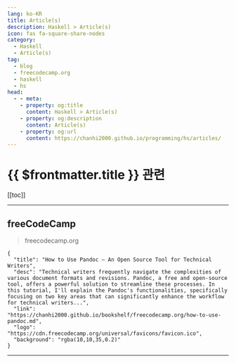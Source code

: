 ```yaml
---
lang: ko-KR
title: Article(s)
description: Haskell > Article(s)
icon: fas fa-square-share-nodes
category: 
  - Haskell
  - Article(s)
tag: 
  - blog
  - freecodecamp.org
  - haskell
  - hs
head:
  - - meta:
    - property: og:title
      content: Haskell > Article(s)
    - property: og:description
      content: Article(s)
    - property: og:url
      content: https://chanhi2000.github.io/programming/hs/articles/
---
```


# {{ $frontmatter.title }} 관련

<SiteInfo
  name="freeCodeCamp Programming Tutorials: Python, JavaScript, Git & More"
  desc="Browse thousands of programming tutorials written by experts. Learn Web Development, Data Science, DevOps, Security, and get developer career advice."
  url="https://freecodecamp.org/news/"
  logo="https://cdn.freecodecamp.org/universal/favicons/favicon.ico"
  preview="https://cdn.freecodecamp.org/platform/universal/fcc_meta_1920X1080-indigo.png"/>

[[toc]]

---

## <FontIcon icon="fa-brands fa-free-code-camp"/>freeCodeCamp

> freecodecamp.org

```component VPCard
{
  "title": "How to Use Pandoc – An Open Source Tool for Technical Writers",
  "desc": "Technical writers frequently navigate the complexities of various document formats and revisions. Pandoc, a free and open-source tool, offers a powerful solution to streamline these processes. In this tutorial, I'll explain the Pandoc's functionalities, specifically focusing on two key areas that can significantly enhance the workflow for technical writers...",
  "link": "https://chanhi2000.github.io/bookshelf/freecodecamp.org/how-to-use-pandoc.md",
  "logo": "https://cdn.freecodecamp.org/universal/favicons/favicon.ico",
  "background": "rgba(10,10,35,0.2)"
}
```

<!-- END: freecodecamp.org -->

---

<TagLinks />
